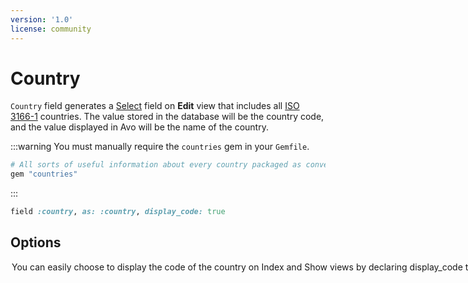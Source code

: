 ```yaml
---
version: '1.0'
license: community
---
```


# Country

`Country` field generates a [Select](#select) field on **Edit** view that includes all [ISO 3166-1](https://en.wikipedia.org/wiki/List_of_ISO_3166_country_codes) countries. The value stored in the database will be the country code, and the value displayed in Avo will be the name of the country.

:::warning
You must manually require the `countries` gem in your `Gemfile`.

```ruby
# All sorts of useful information about every country packaged as convenient little country objects.
gem "countries"
```
:::

```ruby
field :country, as: :country, display_code: true
```

## Options

<Option name="`display_code`">

You can easily choose to display the `code` of the country on **Index** and **Show** views by declaring `display_code` to `true`.

### Default value

`false`

### Possible values

`true`, `false`
</Option>
